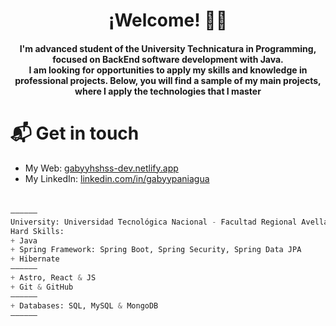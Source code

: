 <div align="center">
  <h1>¡Welcome! 👋🏻</h1>
  <h4>I'm advanced student of the University Technicatura in Programming, focused on BackEnd software development with Java.</br> 
I am looking for opportunities to apply my skills and knowledge in professional projects. Below, you will find a sample of my main projects, where I apply the technologies that I master</h4>
</div>


# 📬 Get in touch
- My Web: [gabyyhshss-dev.netlify.app](https://gabyyhshss-dev.netlify.app/)
- My LinkedIn: [linkedin.com/in/gabyypaniagua](https://www.linkedin.com/in/gabyypaniagua)

#
```python
——————
University: Universidad Tecnológica Nacional - Facultad Regional Avellaneda
Hard Skills:
+ Java
+ Spring Framework: Spring Boot, Spring Security, Spring Data JPA
+ Hibernate
——————
+ Astro, React & JS
+ Git & GitHub
——————
+ Databases: SQL, MySQL & MongoDB
——————
```
<!--
**GabyyHshss/GabyyHshss** is a ✨ _special_ ✨ repository because its `README.md` (this file) appears on your GitHub profile.

Here are some ideas to get you started:

- 🔭 I’m currently working on ...
- 🌱 I’m currently learning ...
- 👯 I’m looking to collaborate on ...
- 🤔 I’m looking for help with ...
- 💬 Ask me about ...
- 📫 How to reach me: ...
- 😄 Pronouns: ...
- ⚡ Fun fact: ...
-->
